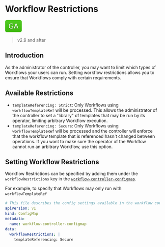 # Workflow Restrictions

![GA](assets/ga.svg)

> v2.9 and after

## Introduction

As the administrator of the controller, you may want to limit which types of Workflows your users can run. Setting workflow restrictions allows you to ensure that Workflows comply with certain requirements.

## Available Restrictions

* `templateReferencing: Strict`: Only Workflows using `workflowTemplateRef` will be processed. This allows the administrator of the controller to set a "library" of templates that may be run by its operator, limiting arbitrary Workflow execution.
* `templateReferencing: Secure`: Only Workflows using `workflowTemplateRef` will be processed and the controller will enforce that the workflow template that is referenced hasn't changed between operations. If you want to make sure the operator of the Workflow cannot run an arbitrary Workflow, use this option.

## Setting Workflow Restrictions

Workflow Restrictions can be specified by adding them under the `workflowRestrictions` key in the [`workflow-controller-configmap`](./workflow-controller-configmap.yaml).

For example, to specify that Workflows may only run with `workflowTemplateRef`

```yaml
# This file describes the config settings available in the workflow controller configmap
apiVersion: v1
kind: ConfigMap
metadata:
  name: workflow-controller-configmap
data:
  workflowRestrictions: |
    templateReferencing: Secure
```
